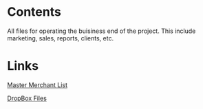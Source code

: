 # Contents

All files for operating the buisiness end of the project.  This include marketing, sales, reports, clients, etc.

# Links

[Master Merchant List](https://docs.google.com/spreadsheets/d/15F_HB685YNcJHvBqLRsvkjHGKzlGWvQhFUl6IIuqI-k/edit#gid=2143536379)

[DropBox Files](https://drive.google.com/folderview?id=0B11xuNhidm5zd2xNbVVaQTNmMWM&usp=sharing)






